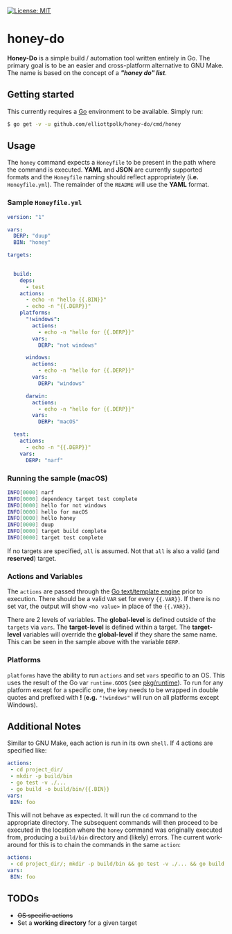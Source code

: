 [![License: MIT](https://img.shields.io/badge/License-MIT-yellow.svg)](https://opensource.org/licenses/MIT)

# honey-do
**Honey-Do** is a simple build / automation tool written entirely in Go. The primary goal is to be an easier and cross-platform alternative to GNU Make. The name is based on the concept of a **_"honey do" list_**.

## Getting started
This currently requires a [Go](https://golang.org/) environment to be available. Simply run:

```bash
$ go get -v -u github.com/elliottpolk/honey-do/cmd/honey
```

## Usage
The ```honey``` command expects a ```Honeyfile``` to be present in the path where the command is executed. **YAML** and **JSON** are currently supported formats and the ```Honeyfile``` naming should reflect appropriately (**i.e.** ```Honeyfile.yml```). The remainder of the ```README``` will use the **YAML** format.

### Sample ```Honeyfile.yml```

```yaml
version: "1"

vars:
  DERP: "duup"
  BIN: "honey"

targets:
  

  build:
    deps: 
      - test
    actions:
      - echo -n "hello {{.BIN}}"
      - echo -n "{{.DERP}}"
    platforms:
      "!windows":
        actions:
          - echo -n "hello for {{.DERP}}"
        vars:
          DERP: "not windows"

      windows:
        actions:
          - echo -n "hello for {{.DERP}}"
        vars:
          DERP: "windows"

      darwin:
        actions:
          - echo -n "hello for {{.DERP}}"
        vars:
          DERP: "macOS"

  test:
    actions:
      - echo -n "{{.DERP}}"
    vars:
      DERP: "narf"

```

### Running the sample (macOS)

```bash
INFO[0000] narf
INFO[0000] dependency target test complete
INFO[0000] hello for not windows
INFO[0000] hello for macOS
INFO[0000] hello honey
INFO[0000] duup
INFO[0000] target build complete
INFO[0000] target test complete
```

If no targets are specified, ```all``` is assumed. Not that ```all``` is also a valid (and **reserved**) target.

### Actions and Variables
The ```actions``` are passed through the [Go text/template engine](https://golang.org/pkg/text/template/) prior to execution. There should be a valid ```VAR``` set for every ```{{.VAR}}```. If there is no set var, the output will show ```<no value>``` in place of the ```{{.VAR}}```.

There are 2 levels of variables. The **global-level** is defined outside of the ```targets``` via ```vars```. The **target-level** is defined within a target. The **target-level** variables will override the **global-level** if they share the same name. This can be seen in the sample above with the variable ```DERP```. 

### Platforms
```platforms``` have the ability to run ```actions``` and set ```vars``` specific to an OS. This uses the result of the Go var ```runtime.GOOS``` (see [pkg/runtime](https://golang.org/pkg/runtime/#pkg-constants)). To run for any platform except for a specific one, the key needs to be wrapped in double quotes and prefixed with **!** (**e.g.** ```"!windows"``` will run on all platforms except Windows).

## Additional Notes
Similar to GNU Make, each action is run in its own ```shell```. If 4 actions are specified like:

```yaml
actions:
 - cd project_dir/
 - mkdir -p build/bin
 - go test -v ./...
 - go build -o build/bin/{{.BIN}}
vars:
 BIN: foo
```

This will not behave as expected. It will run the ```cd``` command to the appropriate directory. The subsequent commands will then proceed to be executed in the location where the ```honey``` command was originally executed from, producing a ```build/bin``` directory and (likely) errors. The current work-around for this is to chain the commands in the same ```action```:

```yaml
actions:
 - cd project_dir/; mkdir -p build/bin && go test -v ./... && go build -o build/bin/{{.BIN}}
vars:
 BIN: foo
```

## TODOs
* ~~OS specific actions~~
* Set a **working directory** for a given target




